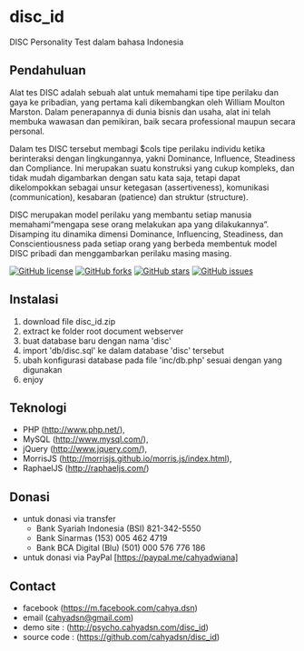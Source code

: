 # disc_id
DISC Personality Test dalam bahasa Indonesia

## Pendahuluan

Alat tes DISC adalah sebuah alat untuk memahami tipe tipe perilaku dan gaya ke pribadian, yang pertama kali dikembangkan oleh William Moulton Marston. Dalam penerapannya di dunia bisnis dan usaha, alat ini telah membuka wawasan dan pemikiran, baik secara professional maupun secara personal.

Dalam tes DISC tersebut membagi $cols tipe perilaku individu ketika berinteraksi dengan lingkungannya, yakni  Dominance, Influence, Steadiness dan Compliance. Ini merupakan suatu konstruksi yang cukup kompleks, dan tidak mudah digambarkan dengan satu kata saja, tetapi dapat dikelompokkan sebagai unsur ketegasan (assertiveness), komunikasi (communication), kesabaran (patience) dan struktur (structure).

DISC merupakan model perilaku yang membantu setiap manusia memahami“mengapa sese orang melakukan apa yang  dilakukannya”. Disamping itu dinamika dimensi Dominance, Influencing, Steadiness, dan Conscientiousness pada setiap orang yang berbeda membentuk model DISC pribadi dan menggambarkan perilaku masing masing.

[![GitHub license](https://img.shields.io/badge/license-MIT-blue.svg)](https://raw.githubusercontent.com/cahyadsn/disc_id/master/LICENSE)
[![GitHub forks](https://img.shields.io/github/forks/cahyadsn/disc_id.svg)](https://github.com/cahyadsn/disc_id/network)
[![GitHub stars](https://img.shields.io/github/stars/cahyadsn/disc_id.svg)](https://github.com/cahyadsn/disc_id/stargazers)
[![GitHub issues](https://img.shields.io/github/issues/cahyadsn/disc_id.svg)](https://github.com/cahyadsn/disc_id/issues)

## Instalasi
1. download file disc_id.zip 
2. extract ke folder root document webserver
3. buat database baru dengan nama 'disc'
4. import 'db/disc.sql' ke dalam database 'disc' tersebut
5. ubah konfigurasi database pada file 'inc/db.php' sesuai dengan yang digunakan 
6. enjoy
 
## Teknologi
+ PHP (http://www.php.net/), 
+ MySQL (http://www.mysql.com/), 
+ jQuery (http://www.jquery.com/), 
+ MorrisJS (http://morrisjs.github.io/morris.js/index.html), 
+ RaphaelJS (http://raphaeljs.com/)

## Donasi
- untuk donasi via transfer 
    - Bank Syariah Indonesia (BSI) 821-342-5550
    - Bank Sinarmas (153) 005 462 4719
    - Bank BCA Digital (Blu) (501) 000 576 776 186
- untuk donasi via PayPal [https://paypal.me/cahyadwiana]

## Contact
+ facebook (https://m.facebook.com/cahya.dsn)
+ email (cahyadsn@gmail.com)
+ demo site    : (http://psycho.cahyadsn.com/disc_id) 
+ source code  : (https://github.com/cahyadsn/disc_id)
